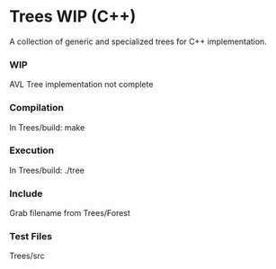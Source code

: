 # Trees WIP (C++)
A collection of generic and specialized trees for C++ implementation.
### WIP
AVL Tree implementation not complete
### Compilation
In Trees/build: make
### Execution
In Trees/build: ./tree
### Include
Grab filename from Trees/Forest
### Test Files
Trees/src